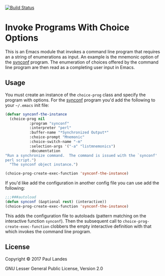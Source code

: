 [![Build Status](https://travis-ci.org/plandes/choice-program.svg?branch=master)](https://travis-ci.org/plandes/choice-program.svg)

# Invoke Programs With Choice Options

This is an Emacs module that invokes a command line program that requires an
a string of enumerations as input.  An example is the mnemonic option of the
[synconf](https://github.com/plandes/synconf) program.  The enumeration of
choices offered by the command line program are then read as a completing user
input in Emacs.


## Usage

You must create an instance of the `choice-prog` class and specify the program
with options.  For the [synconf](https://github.com/plandes/synconf) program
you'd add the following to your `~/.emacs` init file:
```lisp
(defvar synconf-the-instance
  (choice-prog nil
	       :program "synconf"
	       :interpreter "perl"
	       :buffer-name "*Synchronized Output*"
	       :choice-prompt "Mnemonic"
	       :choice-switch-name "-m"
	       :selection-args '("-a" "listmnemonics")
	       :documentation
"Run a synchronize command.  The command is issued with the `synconf'
perl script.")
  "The synconf object instance.")

(choice-prog-create-exec-function 'synconf-the-instance)
```

If you'd like add the configuration in another config file you can use add the
following:
```lisp
;;;###autoload
(defun synconf (&optional rest) (interactive))
(choice-prog-create-exec-function 'synconf-the-instance)
```

This adds the configuration file to autoloads (pattern matching on the
interactive function `synconf`).  Then the subsequent call to
`choice-prog-create-exec-function` clobbers the empty interactive definition
with that which invokes the command line program.


## License

Copyright © 2017 Paul Landes

GNU Lesser General Public License, Version 2.0
